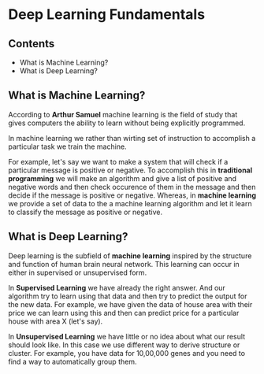 # Deep Learning Fundamentals

## Contents

- What is Machine Learning?
- What is Deep Learning?

## What is Machine Learning?

According to **Arthur Samuel** machine learning is the field of study that gives computers the ability to learn without being explicitly programmed.
  
In machine learning we rather than wirting set of instruction to accomplish a particular task we train the machine.
  
For example, let's say we want to make a system that will check if a particular message is positive or negative. To accomplish this in **traditional programming** we will make an algorithm and give a list of positive and negative words and then check occurence of them in the message and then decide if the message is positive or negative. Whereas, in **machine learning** we provide a set of data to the a machine learning algorithm and let it learn to classify the message as positive or negative.

## What is Deep Learning?

Deep learning is the subfield of **machine learning** inspired by the structure and function of human brain neural network. This learning can occur in either in supervised or unsupervised form.

In **Supervised Learning** we have already the right answer. And our algorithm try to learn using that data and then try to predict the output for the new data. For example, we have given the data of house area with their price we can learn using this and then can predict price for a particular house with area X (let's say).

In **Unsupervised Learning** we have little or no idea about what our result should look like. In this case we use different way to derive structure or cluster. For example, you have data for 10,00,000 genes and you need to find a way to automatically group them.